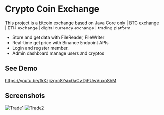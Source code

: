 
# Crypto Coin Exchange

This project is a bitcoin exchange based on Java Core only | BTC exchange | ETH exchange | digital currency exchange | trading platform.

- Store and get data with FileReader, FileWriter
- Real-time get price with Binance Endpoint APIs
- Login and register member.
- Admin dashboard manage users and cryptos


## See Demo

https://youtu.be/f5Xzjizqrc8?si=0aCwDjPUwVuxoShM



## Screenshots

![Trade1](https://i.postimg.cc/j25j7knh/Screenshot-2023-08-27-164903.png)
![Trade2](https://i.postimg.cc/ZnKGHWm8/Screenshot-2023-08-27-165203.png)
